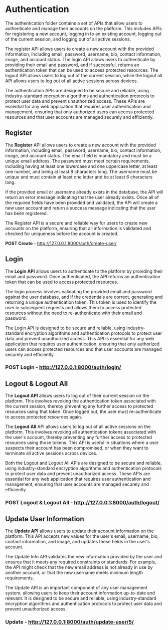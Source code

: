 # Authentication
The authentication folder contains a set of APIs that allow users to authenticate and manage their accounts on the platform. This includes APIs for registering a new account, logging in to an existing account, logging out of the current session, and logging out of all active sessions.

The register API allows users to create a new account with the provided information, including email, password, username, bio, contact information, image, and account status. The login API allows users to authenticate by providing their email and password, and if successful, returns an authentication token that can be used to access protected resources. The logout API allows users to log out of the current session, while the logout all API allows users to log out of all active sessions across devices.

The authentication APIs are designed to be secure and reliable, using industry-standard encryption algorithms and authentication protocols to protect user data and prevent unauthorized access. These APIs are essential for any web application that requires user authentication and management, ensuring that only authorized users can access protected resources and that user accounts are managed securely and efficiently.

## Register
The **Register** API allows users to create a new account with the provided information, including email, password, username, bio, contact information, image, and account status. The email field is mandatory and must be a unique email address. The password must meet certain requirements, including having at least one lowercase and one uppercase letter, at least one number, and being at least 8 characters long. The username must be unique and must contain at least one letter and be at least 6 characters long.

If the provided email or username already exists in the database, the API will return an error message indicating that the user already exists. Once all of the required fields have been provided and validated, the API will create a new user account and return a success message indicating that the user has been registered.

The Register API is a secure and reliable way for users to create new accounts on the platform, ensuring that all information is validated and checked for uniqueness before the account is created.

**POST Create** - http://127.0.0.1:8000/auth/create-user/

## Login

The **Login API** allows users to authenticate to the platform by providing their email and password. Once authenticated, the API returns an authentication token that can be used to access protected resources.

The login process involves validating the provided email and password against the user database, and if the credentials are correct, generating and returning a unique authentication token. This token is used to identify the user in subsequent requests and allows them to access protected resources without the need to re-authenticate with their email and password.

The Login API is designed to be secure and reliable, using industry-standard encryption algorithms and authentication protocols to protect user data and prevent unauthorized access. This API is essential for any web application that requires user authentication, ensuring that only authorized users can access protected resources and that user accounts are managed securely and efficiently.

### **POST Login** - http://127.0.0.1:8000/auth/login/

## Logout & Logout All
The **Logout API** allows users to log out of their current session on the platform. This involves revoking the authentication token associated with the current session, thereby preventing any further access to protected resources using that token. Once logged out, the user must re-authenticate to access protected resources again.

The **Logout All** API allows users to log out of all active sessions on the platform. This involves revoking all authentication tokens associated with the user's account, thereby preventing any further access to protected resources using those tokens. This API is useful in situations where a user suspects their account has been compromised, or when they want to terminate all active sessions across devices.

Both the Logout and Logout All APIs are designed to be secure and reliable, using industry-standard encryption algorithms and authentication protocols to protect user data and prevent unauthorized access. These APIs are essential for any web application that requires user authentication and management, ensuring that user accounts are managed securely and efficiently.

### **POST Logout & Logout All** - http://127.0.0.1:8000/auth/logout/

## Update User Information
The **Update API** allows users to update their account information on the platform. This API accepts new values for the user's email, username, bio, contact information, and image, and updates these fields in the user's account.

The Update Info API validates the new information provided by the user and ensures that it meets any required constraints or standards. For example, the API might check that the new email address is not already in use by another account, or that the new username meets minimum length requirements.

The Update API is an important component of any user management system, allowing users to keep their account information up-to-date and relevant. It is designed to be secure and reliable, using industry-standard encryption algorithms and authentication protocols to protect user data and prevent unauthorized access.

### **Update** - http://127.0.0.1:8000/auth/update-user/5/



